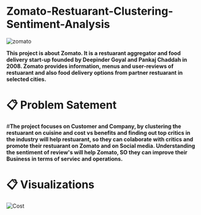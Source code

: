 # Zomato-Restuarant-Clustering-Sentiment-Analysis


![zomato](https://user-images.githubusercontent.com/116551866/226087778-ddec77be-1e3a-4cd6-ba0f-17de92db14d2.PNG)


**This project is about Zomato. It is a restuarant aggregator and food delivery start-up founded by Deepinder Goyal and Pankaj Chaddah in 2008. Zomato provides information, menus and user-reviews of restuarant and also food delivery options from partner restuarant in selected cities.**


# 📋 Problem Satement
#**The project focuses on Customer and Company, by clustering the restuarant on cuisine and cost vs benefits and finding out top critics in the industry will help restuarant, so they can colaborate with critics and promote their restuarant on Zomato and on Social media. Understanding the sentiment of review's will help Zomato, SO they can improve their Business in terms of serviec and operations.**

# 📋 Visualizations

![Cost](https://user-images.githubusercontent.com/116551866/226087928-aea98bf9-934c-45fe-bd13-29268e4fba6a.PNG)
